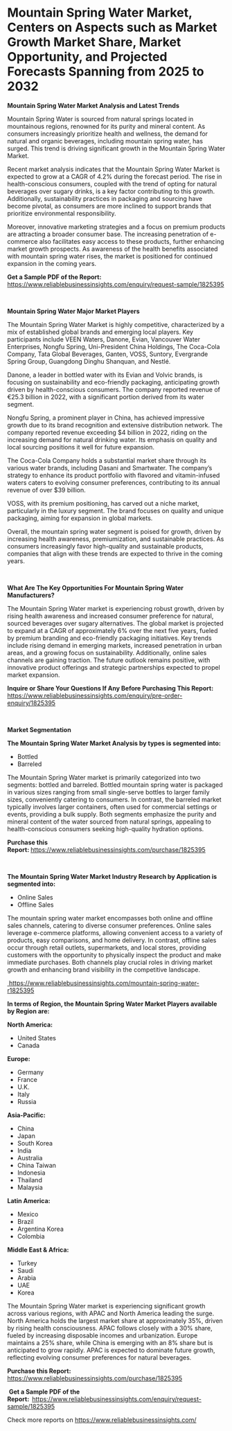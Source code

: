 <p><h1>Mountain Spring Water Market, Centers on Aspects such as Market Growth Market Share, Market Opportunity, and Projected Forecasts Spanning from 2025 to 2032</h1></p><p><strong>Mountain Spring Water Market Analysis and Latest Trends</strong></p>
<p><p>Mountain Spring Water is sourced from natural springs located in mountainous regions, renowned for its purity and mineral content. As consumers increasingly prioritize health and wellness, the demand for natural and organic beverages, including mountain spring water, has surged. This trend is driving significant growth in the Mountain Spring Water Market.</p><p>Recent market analysis indicates that the Mountain Spring Water Market is expected to grow at a CAGR of 4.2% during the forecast period. The rise in health-conscious consumers, coupled with the trend of opting for natural beverages over sugary drinks, is a key factor contributing to this growth. Additionally, sustainability practices in packaging and sourcing have become pivotal, as consumers are more inclined to support brands that prioritize environmental responsibility.</p><p>Moreover, innovative marketing strategies and a focus on premium products are attracting a broader consumer base. The increasing penetration of e-commerce also facilitates easy access to these products, further enhancing market growth prospects. As awareness of the health benefits associated with mountain spring water rises, the market is positioned for continued expansion in the coming years.</p></p>
<p><strong>Get a Sample PDF of the Report:&nbsp;</strong> <a href="https://www.reliablebusinessinsights.com/enquiry/request-sample/1825395?utm_campaign=2292&utm_medium=2&utm_source=Github&utm_content=ia&utm_term=04042025&utm_id=mountain-spring-water">https://www.reliablebusinessinsights.com/enquiry/request-sample/1825395</a></p>
<p>&nbsp;</p>
<p><strong>Mountain Spring Water Major Market Players</strong></p>
<p><p>The Mountain Spring Water Market is highly competitive, characterized by a mix of established global brands and emerging local players. Key participants include VEEN Waters, Danone, Evian, Vancouver Water Enterprises, Nongfu Spring, Uni-President China Holdings, The Coca-Cola Company, Tata Global Beverages, Ganten, VOSS, Suntory, Evergrande Spring Group, Guangdong Dinghu Shanquan, and Nestlé.</p><p>Danone, a leader in bottled water with its Evian and Volvic brands, is focusing on sustainability and eco-friendly packaging, anticipating growth driven by health-conscious consumers. The company reported revenue of €25.3 billion in 2022, with a significant portion derived from its water segment.</p><p>Nongfu Spring, a prominent player in China, has achieved impressive growth due to its brand recognition and extensive distribution network. The company reported revenue exceeding $4 billion in 2022, riding on the increasing demand for natural drinking water. Its emphasis on quality and local sourcing positions it well for future expansion.</p><p>The Coca-Cola Company holds a substantial market share through its various water brands, including Dasani and Smartwater. The company’s strategy to enhance its product portfolio with flavored and vitamin-infused waters caters to evolving consumer preferences, contributing to its annual revenue of over $39 billion.</p><p>VOSS, with its premium positioning, has carved out a niche market, particularly in the luxury segment. The brand focuses on quality and unique packaging, aiming for expansion in global markets.</p><p>Overall, the mountain spring water segment is poised for growth, driven by increasing health awareness, premiumization, and sustainable practices. As consumers increasingly favor high-quality and sustainable products, companies that align with these trends are expected to thrive in the coming years.</p></p>
<p>&nbsp;</p>
<p><strong>What Are The Key Opportunities For Mountain Spring Water Manufacturers?</strong></p>
<p><p>The Mountain Spring Water market is experiencing robust growth, driven by rising health awareness and increased consumer preference for natural, sourced beverages over sugary alternatives. The global market is projected to expand at a CAGR of approximately 6% over the next five years, fueled by premium branding and eco-friendly packaging initiatives. Key trends include rising demand in emerging markets, increased penetration in urban areas, and a growing focus on sustainability. Additionally, online sales channels are gaining traction. The future outlook remains positive, with innovative product offerings and strategic partnerships expected to propel market expansion.</p></p>
<p><strong>Inquire or Share Your Questions If Any Before Purchasing This Report:</strong> <a href="https://www.reliablebusinessinsights.com/enquiry/pre-order-enquiry/1825395?utm_campaign=2292&utm_medium=2&utm_source=Github&utm_content=ia&utm_term=04042025&utm_id=mountain-spring-water">https://www.reliablebusinessinsights.com/enquiry/pre-order-enquiry/1825395</a></p>
<p>&nbsp;</p>
<p><strong>Market Segmentation</strong></p>
<p><strong>The Mountain Spring Water Market Analysis by types is segmented into:</strong></p>
<p><ul><li>Bottled</li><li>Barreled</li></ul></p>
<p><p>The Mountain Spring Water market is primarily categorized into two segments: bottled and barreled. Bottled mountain spring water is packaged in various sizes ranging from small single-serve bottles to larger family sizes, conveniently catering to consumers. In contrast, the barreled market typically involves larger containers, often used for commercial settings or events, providing a bulk supply. Both segments emphasize the purity and mineral content of the water sourced from natural springs, appealing to health-conscious consumers seeking high-quality hydration options.</p></p>
<p><strong>Purchase this Report:&nbsp;</strong><a href="https://www.reliablebusinessinsights.com/purchase/1825395?utm_campaign=2292&utm_medium=2&utm_source=Github&utm_content=ia&utm_term=04042025&utm_id=mountain-spring-water">https://www.reliablebusinessinsights.com/purchase/1825395</a></p>
<p>&nbsp;</p>
<p><strong>The Mountain Spring Water Market Industry Research by Application is segmented into:</strong></p>
<p><ul><li>Online Sales</li><li>Offline Sales</li></ul></p>
<p><p>The mountain spring water market encompasses both online and offline sales channels, catering to diverse consumer preferences. Online sales leverage e-commerce platforms, allowing convenient access to a variety of products, easy comparisons, and home delivery. In contrast, offline sales occur through retail outlets, supermarkets, and local stores, providing customers with the opportunity to physically inspect the product and make immediate purchases. Both channels play crucial roles in driving market growth and enhancing brand visibility in the competitive landscape.</p></p>
<p><a href="https://www.reliablebusinessinsights.com/mountain-spring-water-r1825395?utm_campaign=2292&utm_medium=2&utm_source=Github&utm_content=ia&utm_term=04042025&utm_id=mountain-spring-water">&nbsp;https://www.reliablebusinessinsights.com/mountain-spring-water-r1825395</a></p>
<p><strong>In terms of Region, the Mountain Spring Water Market Players available by Region are:</strong></p>
<p>
    <p> <strong> North America: </strong>
        <ul>
            <li>United States</li>
            <li>Canada</li>
        </ul>
        </p> 
    <p> <strong> Europe: </strong>
        <ul>
            <li>Germany</li>
            <li>France</li>
            <li>U.K.</li>
            <li>Italy</li>
            <li>Russia</li>
        </ul>
        </p> 
    <p> <strong> Asia-Pacific: </strong>
        <ul>
            <li>China</li>
            <li>Japan</li>
            <li>South Korea</li>
            <li>India</li>
            <li>Australia</li>
            <li>China Taiwan</li>
            <li>Indonesia</li>
            <li>Thailand</li>
            <li>Malaysia</li>
        </ul>
        </p> 
    <p> <strong> Latin America: </strong>
        <ul>
            <li>Mexico</li>
            <li>Brazil</li>
            <li>Argentina Korea</li>
            <li>Colombia</li>
        </ul>
        </p> 
    <p> <strong> Middle East & Africa: </strong>
        <ul>
            <li>Turkey</li>
            <li>Saudi</li>
            <li>Arabia</li>
            <li>UAE</li>
            <li>Korea</li>
        </ul>
    </p>
    </p>
<p><p>The Mountain Spring Water market is experiencing significant growth across various regions, with APAC and North America leading the surge. North America holds the largest market share at approximately 35%, driven by rising health consciousness. APAC follows closely with a 30% share, fueled by increasing disposable incomes and urbanization. Europe maintains a 25% share, while China is emerging with an 8% share but is anticipated to grow rapidly. APAC is expected to dominate future growth, reflecting evolving consumer preferences for natural beverages.</p></p>
<p><strong>Purchase this Report: </strong><a href="https://www.reliablebusinessinsights.com/purchase/1825395?utm_campaign=2292&utm_medium=2&utm_source=Github&utm_content=ia&utm_term=04042025&utm_id=mountain-spring-water">https://www.reliablebusinessinsights.com/purchase/1825395</a></p>
<p>&nbsp;<strong>Get a Sample PDF of the Report:&nbsp;&nbsp;</strong><a href="https://www.reliablebusinessinsights.com/enquiry/request-sample/1825395?utm_campaign=2292&utm_medium=2&utm_source=Github&utm_content=ia&utm_term=04042025&utm_id=mountain-spring-water">https://www.reliablebusinessinsights.com/enquiry/request-sample/1825395</a></p>
<p><strong></strong></p>
<p>Check more reports on <a href="https://www.reliablebusinessinsights.com/?utm_campaign=2292&utm_medium=2&utm_source=Github&utm_content=ia&utm_term=04042025&utm_id=mountain-spring-water">https://www.reliablebusinessinsights.com/</a></p>